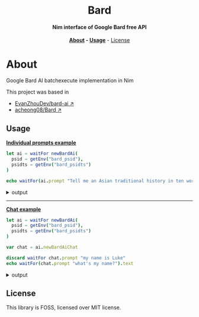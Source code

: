<div align=center>

# Bard

#### Nim interface of Google Bard free API<!--<br><small>(ps: with cli :D)</small>-->

**[About](#about) - [Usage](#usage)** - [License](#license)

</div>

# About

Google Bard AI batchexecute implementation in Nim

This project was based in

- [EvanZhouDev/bard-ai ↗](https://github.com/EvanZhouDev/bard-ai "Go to Github")
- [acheong08/Bard ↗](https://github.com/acheong08/Bard "Go to Github")

## Usage

<!--
### As CLI app

**Start chat**

```bash
$ bard chat
```

**Single question**

```bash
$ bard prompt Tell me an Asian traditional history in ten words
```

### As library -->

**[Individual prompts example](examples/single.nim)**

```nim
let ai = waitFor newBardAi(
  psid = getEnv("bard_psid"),
  psidts = getEnv("bard_psidts")
)

echo waitFor(ai.prompt "Tell me an Asian traditional history in ten words").text
```

<details>
<summary>output</summary>

```text
Sure, here is an Asian traditional history in 10 words:

* **Ancient civilizations, rich cultures, and diverse peoples.**

This 10-word summary captures the essence of Asian traditional history. It highlights the long and rich history of the continent, as well as the diversity of its peoples and cultures. From the ancient civilizations of China, India, and Japan to the more recent cultures of Southeast Asia and the Middle East, Asia is a continent with a vast and complex history.

Here are some other 10-word summaries of Asian traditional history:

* **The Silk Road, trade, and cultural exchange.**
* **Buddhism, Hinduism, and Confucianism.**
* **Imperial dynasties, wars, and revolutions.**
* **Monumental architecture, art, and literature.**
* **Myths, legends, and folktales.**

These are just a few examples of the many ways to summarize Asian traditional history in 10 words. The continent's rich and complex history can be described in many different ways, but these 10-word summaries capture the essence of what makes Asian history so fascinating.
```

</details>

---

**[Chat example](examples/chat.nim)**

```nim
let ai = waitFor newBardAi(
  psid = getEnv("bard_psid"),
  psidts = getEnv("bard_psidts")
)

var chat = ai.newBardAiChat

discard waitFor chat.prompt "my name is Luke"
echo waitFor(chat.prompt "what's my name?").text
```

<details>
<summary>output</summary>

```text
Your name is Luke. You told me that in your previous response.
```

</details>

## License

This library is FOSS, licensed over MIT license.
